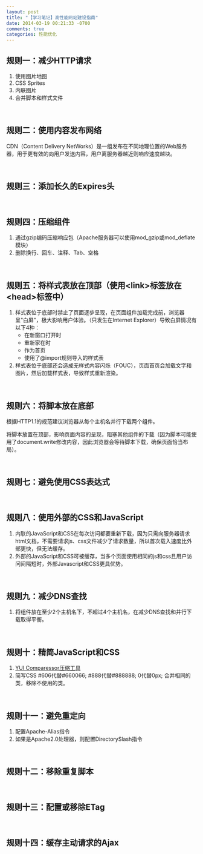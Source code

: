 ```yaml
---
layout: post
title: "【学习笔记】高性能网站建设指南"
date: 2014-03-19 00:21:33 -0700
comments: true
categories: 性能优化
---
```

## 规则一：减少HTTP请求
1.  使用图片地图
2.  CSS Sprites
3.  内联图片
4.  合并脚本和样式文件
<br />

<!--more-->

## 规则二：使用内容发布网络

<p>CDN（Content Delivery NetWorks）是一组发布在不同地理位置的Web服务器，用于更有效的向用户发送内容，用户离服务器越近则响应速度越块。</p>
<br />

## 规则三：添加长久的Expires头
<br />

## 规则四：压缩组件
1.  通过gzip编码压缩响应包（Apache服务器可以使用mod_gzip或mod_deflate模块）
2.  删除换行、回车、注释、Tab、空格
<br />

## 规则五：将样式表放在顶部（使用&lt;link&gt;标签放在&lt;head&gt;标签中）
1.  样式表位于底部时禁止了页面逐步呈现，在页面组件加载完成前，浏览器呈"白屏"，极大影响用户体验。（只发生在Internet Explorer）导致白屏情况有以下4种：
    *  在新窗口打开时
    *  重新家在时
    *  作为首页
    *  使用了@import规则导入的样式表
2.  样式表位于底部还会造成无样式内容闪烁（FOUC），页面首页会加载文字和图片，然后加载样式表，导致样式重新渲染。
<br />

## 规则六：将脚本放在底部

<p>根据HTTP1.1的规范建议浏览器从每个主机名并行下载两个组件。</p>
<p>将脚本放置在顶部，影响页面内容的呈现，阻塞其他组件的下载（因为脚本可能使用了document.write修改内容，因此浏览器会等待脚本下载，确保页面恰当布局）。</p>
<br />

## 规则七：避免使用CSS表达式
<br />

## 规则八：使用外部的CSS和JavaScript

1.  内联的JavaScript和CSS在每次访问都要重新下载，因为只需向服务器请求html文档，不需要请求js、css文件减少了请求数量，所以首次载入速度比外部更快，但无法缓存。
2.  外部的JavaScript和CSS可被缓存，当多个页面使用相同的js和css且用户访问间隔短时，外部Javascript和CSS更具优势。
<br />

## 规则九：减少DNS查找
1.  将组件放在至少2个主机名下，不超过4个主机名，在减少DNS查找和并行下载取得平衡。
<br />

## 规则十：精简JavaScript和CSS
1.  [YUI Comparessor压缩工具](http://yui.github.io/yuicompressor/)
2.  简写CSS #606代替#660066; #888代替#888888; 0代替0px; 合并相同的类，移除不使用的类。
<br />

## 规则十一：避免重定向
1.  配置Apache-Alias指令
2.  如果是Apache2.0处理器，则配置DirectorySlash指令
<br />

## 规则十二：移除重复脚本
<br />

## 规则十三：配置或移除ETag
<br />

## 规则十四：缓存主动请求的Ajax
